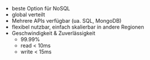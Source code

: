 
- beste Option für NoSQL 
- global verteilt
- Mehrere APIs verfügbar (ua. SQL, MongoDB)
- flexibel nutzbar, einfach skalierbar in andere Regionen
- Geschwindigkeit & Zuverlässigkeit
  - 99.99%   
  - read < 10ms 
  - write < 15ms 